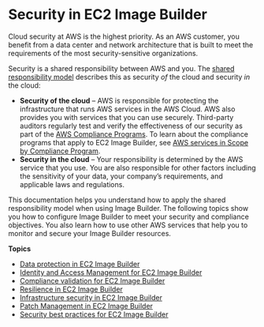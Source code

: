 # Security in EC2 Image Builder<a name="image-builder-security"></a>

Cloud security at AWS is the highest priority\. As an AWS customer, you benefit from a data center and network architecture that is built to meet the requirements of the most security\-sensitive organizations\.

Security is a shared responsibility between AWS and you\. The [shared responsibility model](http://aws.amazon.com/compliance/shared-responsibility-model/) describes this as security *of* the cloud and security *in* the cloud:
+ **Security of the cloud** – AWS is responsible for protecting the infrastructure that runs AWS services in the AWS Cloud\. AWS also provides you with services that you can use securely\. Third\-party auditors regularly test and verify the effectiveness of our security as part of the [AWS Compliance Programs](http://aws.amazon.com/compliance/programs/)\. To learn about the compliance programs that apply to EC2 Image Builder, see [AWS services in Scope by Compliance Program](http://aws.amazon.com/compliance/services-in-scope/)\.
+ **Security in the cloud** – Your responsibility is determined by the AWS service that you use\. You are also responsible for other factors including the sensitivity of your data, your company’s requirements, and applicable laws and regulations\. 

This documentation helps you understand how to apply the shared responsibility model when using Image Builder\. The following topics show you how to configure Image Builder to meet your security and compliance objectives\. You also learn how to use other AWS services that help you to monitor and secure your Image Builder resources\. 

**Topics**
+ [Data protection in EC2 Image Builder](data-protection.md)
+ [Identity and Access Management for EC2 Image Builder](security-iam.md)
+ [Compliance validation for EC2 Image Builder](compliance.md)
+ [Resilience in EC2 Image Builder](disaster-recovery-resiliency.md)
+ [Infrastructure security in EC2 Image Builder](infrastructure-security.md)
+ [Patch Management in EC2 Image Builder](vulnerability-analysis-and-management.md)
+ [Security best practices for EC2 Image Builder](security-best-practices.md)